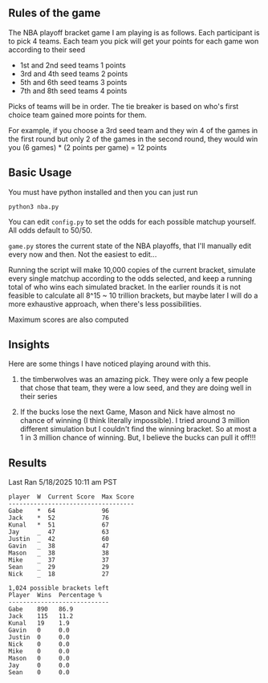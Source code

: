 Rules of the game
---
The NBA playoff bracket game I am playing is as follows. 
Each participant is to pick 4 teams. Each team you pick will get your points for each game won according to their seed
- 1st and 2nd seed teams 1 points
- 3rd and 4th seed teams 2 points
- 5th and 6th seed teams 3 points
- 7th and 8th seed teams 4 points

Picks of teams will be in order. The tie breaker is based on who's first choice team gained more points for them.

For example, if you choose a 3rd seed team and they win 4 of the games in the first round but only 2 of the games in the second round, they would win you (6 games) * (2 points per game) = 12 points

Basic Usage
---
You must have python installed and then you can just run

```python3 nba.py```

You can edit ```config.py``` to set the odds for each possible matchup yourself. All odds default to 50/50.

```game.py``` stores the current state of the NBA playoffs, that I'll manually edit every now and then. Not the easiest to edit...

Running the script will make 10,000 copies of the current bracket, simulate every single matchup according to the odds selected, and keep a running total of who wins each simulated bracket.
In the earlier rounds it is not feasible to calculate all 8^15 ~ 10 trillion brackets, but maybe later I will do a more exhaustive approach, when there's less possibilities.

Maximum scores are also computed

Insights
---
Here are some things I have noticed playing around with this.

1) the timberwolves was an amazing pick. They were only a few people that chose that team, they were a low seed, and they are doing well in their series

2) If the bucks lose the next Game, Mason and Nick have almost no chance of winning (I think literally impossible). I tried around 3 million different simulation but I couldn't find the winning bracket. So at most a 1 in 3 million chance of winning.
But, I believe the bucks can pull it off!!!

Results
---
Last Ran 5/18/2025 10:11 am PST
```
player  W  Current Score  Max Score
-----------------------------------
Gabe    *  64             96       
Jack    *  52             76       
Kunal   *  51             67       
Jay     _  47             63       
Justin  _  42             60       
Gavin   _  38             47       
Mason   _  38             38       
Mike    _  37             37       
Sean    _  29             29       
Nick    _  18             27       

1,024 possible brackets left
Player  Wins  Percentage %
----------------------------
Gabe    890   86.9        
Jack    115   11.2        
Kunal   19    1.9         
Gavin   0     0.0         
Justin  0     0.0         
Nick    0     0.0         
Mike    0     0.0         
Mason   0     0.0         
Jay     0     0.0         
Sean    0     0.0
```
